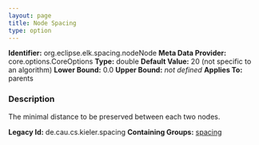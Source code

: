```yaml
---
layout: page
title: Node Spacing
type: option
---
```


**Identifier:** org.eclipse.elk.spacing.nodeNode
**Meta Data Provider:** core.options.CoreOptions
**Type:** double
**Default Value:**  20  (not specific to an algorithm)
**Lower Bound:**  0.0
**Upper Bound:** *not defined*
**Applies To:** parents

### Description
The minimal distance to be preserved between each two nodes.

**Legacy Id:** de.cau.cs.kieler.spacing
**Containing Groups:** [spacing](org-eclipse-elk-spacing)

